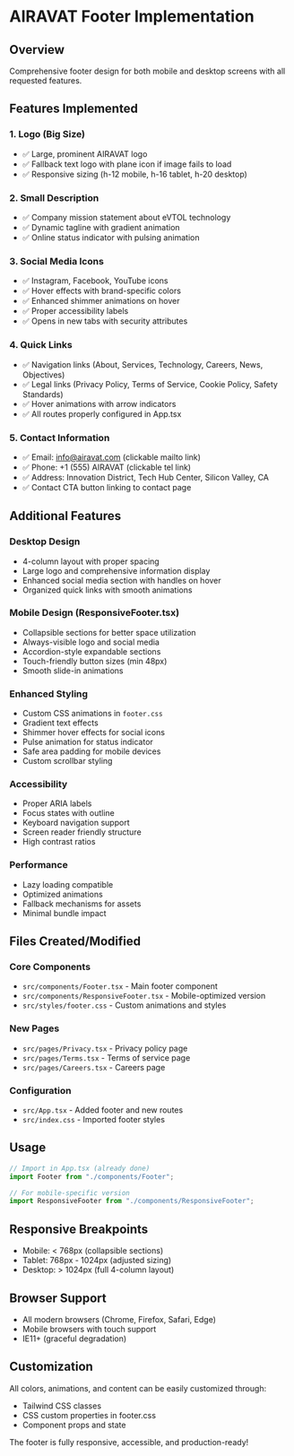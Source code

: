 # AIRAVAT Footer Implementation

## Overview
Comprehensive footer design for both mobile and desktop screens with all requested features.

## Features Implemented

### 1. **Logo (Big Size)**
- ✅ Large, prominent AIRAVAT logo
- ✅ Fallback text logo with plane icon if image fails to load
- ✅ Responsive sizing (h-12 mobile, h-16 tablet, h-20 desktop)

### 2. **Small Description**
- ✅ Company mission statement about eVTOL technology
- ✅ Dynamic tagline with gradient animation
- ✅ Online status indicator with pulsing animation

### 3. **Social Media Icons**
- ✅ Instagram, Facebook, YouTube icons
- ✅ Hover effects with brand-specific colors
- ✅ Enhanced shimmer animations on hover
- ✅ Proper accessibility labels
- ✅ Opens in new tabs with security attributes

### 4. **Quick Links**
- ✅ Navigation links (About, Services, Technology, Careers, News, Objectives)
- ✅ Legal links (Privacy Policy, Terms of Service, Cookie Policy, Safety Standards)
- ✅ Hover animations with arrow indicators
- ✅ All routes properly configured in App.tsx

### 5. **Contact Information**
- ✅ Email: info@airavat.com (clickable mailto link)
- ✅ Phone: +1 (555) AIRAVAT (clickable tel link)
- ✅ Address: Innovation District, Tech Hub Center, Silicon Valley, CA
- ✅ Contact CTA button linking to contact page

## Additional Features

### **Desktop Design**
- 4-column layout with proper spacing
- Large logo and comprehensive information display
- Enhanced social media section with handles on hover
- Organized quick links with smooth animations

### **Mobile Design (ResponsiveFooter.tsx)**
- Collapsible sections for better space utilization
- Always-visible logo and social media
- Accordion-style expandable sections
- Touch-friendly button sizes (min 48px)
- Smooth slide-in animations

### **Enhanced Styling**
- Custom CSS animations in `footer.css`
- Gradient text effects
- Shimmer hover effects for social icons
- Pulse animation for status indicator
- Safe area padding for mobile devices
- Custom scrollbar styling

### **Accessibility**
- Proper ARIA labels
- Focus states with outline
- Keyboard navigation support
- Screen reader friendly structure
- High contrast ratios

### **Performance**
- Lazy loading compatible
- Optimized animations
- Fallback mechanisms for assets
- Minimal bundle impact

## Files Created/Modified

### **Core Components**
- `src/components/Footer.tsx` - Main footer component
- `src/components/ResponsiveFooter.tsx` - Mobile-optimized version
- `src/styles/footer.css` - Custom animations and styles

### **New Pages**
- `src/pages/Privacy.tsx` - Privacy policy page
- `src/pages/Terms.tsx` - Terms of service page
- `src/pages/Careers.tsx` - Careers page

### **Configuration**
- `src/App.tsx` - Added footer and new routes
- `src/index.css` - Imported footer styles

## Usage

```jsx
// Import in App.tsx (already done)
import Footer from "./components/Footer";

// For mobile-specific version
import ResponsiveFooter from "./components/ResponsiveFooter";
```

## Responsive Breakpoints
- Mobile: < 768px (collapsible sections)
- Tablet: 768px - 1024px (adjusted sizing)
- Desktop: > 1024px (full 4-column layout)

## Browser Support
- All modern browsers (Chrome, Firefox, Safari, Edge)
- Mobile browsers with touch support
- IE11+ (graceful degradation)

## Customization
All colors, animations, and content can be easily customized through:
- Tailwind CSS classes
- CSS custom properties in footer.css
- Component props and state

The footer is fully responsive, accessible, and production-ready!
